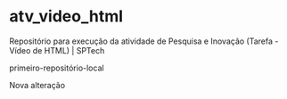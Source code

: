 # atv_video_html
Repositório para execução da atividade de Pesquisa e Inovação (Tarefa - Vídeo de HTML) | SPTech

primeiro-repositório-local

Nova alteração
